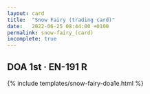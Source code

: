 ```yaml
---
layout: card
title:  "Snow Fairy (trading card)"
date:   2022-06-25 08:44:00 +0100
permalink: snow-fairy_(card)
incomplete: true
---
```


## DOA 1st &middot; EN-191 R

{% include templates/snow-fairy-doa1e.html %}